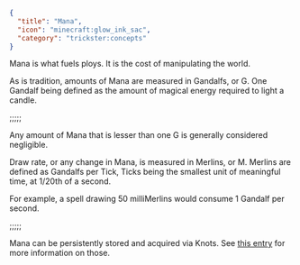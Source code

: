 ```json
{
  "title": "Mana",
  "icon": "minecraft:glow_ink_sac",
  "category": "trickster:concepts"
}
```

Mana is what fuels ploys. It is the cost of manipulating the world.


As is tradition, amounts of Mana are measured in Gandalfs, or G.
One Gandalf being defined as the amount of magical energy required to light a candle.

;;;;;

Any amount of Mana that is lesser than one G is generally considered negligible.


Draw rate, or any change in Mana, is measured in Merlins, or M.
Merlins are defined as Gandalfs per Tick,
Ticks being the smallest unit of meaningful time, at 1/20th of a second.


For example, a spell drawing 50 milliMerlins would consume 1 Gandalf per second.

;;;;;

Mana can be persistently stored and acquired via Knots.
See [this entry](^trickster:items/knots) for more information on those.
